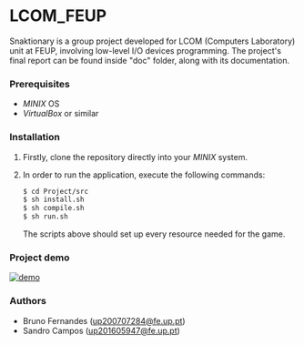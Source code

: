 # LCOM_FEUP

Snaktionary is a group project developed for LCOM (Computers Laboratory) unit at FEUP, involving low-level I/O devices programming. The project's final report can be found inside "doc" folder, along with its documentation. 

### Prerequisites

- *MINIX* OS
- *VirtualBox* or similar

### Installation

1. Firstly, clone the repository directly into your *MINIX* system.

2. In order to run the application, execute the following commands:
    ``` sh
    $ cd Project/src
    $ sh install.sh
    $ sh compile.sh
    $ sh run.sh
    ```
    The scripts above should set up every resource needed for the game.

### Project demo

[![demo](https://img.youtube.com/vi/JbY33aggJWI/0.jpg)](https://youtu.be/JbY33aggJWI)

### Authors
- Bruno Fernandes (up200707284@fe.up.pt)
- Sandro Campos (up201605947@fe.up.pt)